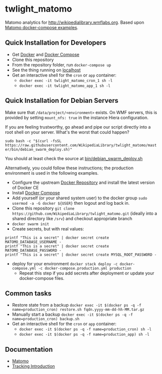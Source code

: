 # twlight_matomo

Matomo analytics for http://wikipedialibrary.wmflabs.org. Based upon [Matomo docker-compose examples](https://github.com/matomo-org/docker#docker-composer-examples-and-log-import-instructions).

## Quick Installation for Developers

- Get [Docker](https://docs.docker.com/get-docker/) and [Docker Compose](https://docs.docker.com/compose/)
- Clone this repository
- From the repository folder, run `docker-compose up`
- See the thing running on [localhost](http://localhost/)
- Get an interactive shell for the `cron` or `app` container:
  - `docker exec -it twlight_matomo_cron_1 sh -l`
  - `docker exec -it twlight_matomo_app_1 sh -l`

## Quick Installation for Debian Servers

Make sure that `/data/project/<environment>` exists. On WMF servers, this is provided by setting `mount_nfs: true` in the instance Hiera configuration.

If you are feeling trustworthy, go ahead and pipe our script directly into a root shell on your server.
What's the worst that could happen?

`sudo bash -c "$(curl -fsSL https://raw.githubusercontent.com/WikipediaLibrary/twlight_matomo/master/bin/debian_swarm_deploy.sh)"`

You should at least check the source at [bin/debian_swarm_deploy.sh](https://github.com/WikipediaLibrary/twlight_matomo/blob/master/bin/debian_swarm_deploy.sh)

Alternatively, you could follow these instructions; the production environment is used in the following examples.

- Configure the upstream [Docker Repository](https://docs.docker.com/install/linux/docker-ce/debian/#install-using-the-repository) and install the latest version of Docker CE
- Install [Docker Compose](https://docs.docker.com/compose/install)
- Add yourself (or your shared system user) to the docker group `sudo usermod -a -G docker ${USER}` then logout and log back in.
- Clone this repository `git clone https://github.com/WikipediaLibrary/twlight_matomo.git` (ideally into a shared directory like `/srv`) and checkout appropriate branch
- `docker swarm init`
- Create secrets, but with real values:
```
printf "This is a secret" | docker secret create MATOMO_DATABASE_USERNAME -
printf "This is a secret" | docker secret create MATOMO_DATABASE_PASSWORD -
printf "This is a secret" | docker secret create MYSQL_ROOT_PASSWORD -
```
- deploy for your environment `docker stack deploy -c docker-compose.yml -c docker-compose.production.yml production`
  - Repeat this step if you add secrets after deployment or update your docker-compose files.
  
## Common tasks
- Restore state from a backup `docker exec -it $(docker ps -q -f name=production_cron) restore.sh fqdn.yyyy-mm-dd-hh-MM.tar.gz`
- Manually start a backup `docker exec -it $(docker ps -q -f name=production_cron) backup.sh`
- Get an interactive shell for the `cron` or `app` container:
  - `docker exec -it $(docker ps -q -f name=production_cron) sh -l`
  - `docker exec -it $(docker ps -q -f name=production_app) sh -l`

## Documentation
 - [Matomo](https://matomo.org/docs/)
 - [Tracking Introduction](https://developer.matomo.org/guides/tracking-introduction)
